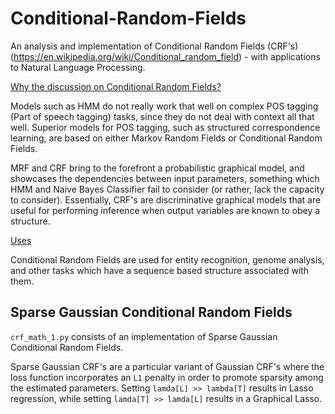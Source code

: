 # Conditional-Random-Fields
An analysis and implementation of Conditional Random Fields (CRF's) (https://en.wikipedia.org/wiki/Conditional_random_field) - with applications to Natural Language Processing.


<ins>Why the discussion on Conditional Random Fields?</ins>

Models such as HMM do not really work that well on complex POS tagging (Part of speech tagging) tasks, since they do not deal with context all that well. Superior models for POS tagging, such as structured correspondence learning, are based on either Markov Random Fields or Conditional Random Fields.

MRF and CRF bring to the forefront a probabilistic graphical model, and showcases the dependencies between input parameters, something which HMM and Naive Bayes Classifier fail to consider (or rather, lack the capacity to consider). Essentially, CRF's are discriminative graphical models that are useful for performing inference when output variables are known to obey a structure.

<ins>Uses</ins>

Conditional Random Fields are used for entity recognition, genome analysis, and other tasks which have a sequence based structure associated with them.

## Sparse Gaussian Conditional Random Fields

```crf_math_1.py``` consists of an implementation of Sparse Gaussian Conditional Random Fields. 

Sparse Gaussian CRF's are a particular variant of Gaussian CRF's where the loss function incorporates an ```L1``` penalty in order to promote sparsity among the estimated parameters. Setting ```lamda[L] >> lambda[T]``` results in Lasso regression, while setting ```lamda[T] >> lamda[L]``` results in a Graphical Lasso.


